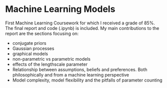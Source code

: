 # Machine Learning Models
First Machine Learning Coursework for which I received a grade of 85%. The final report and code (.ipynb) is included. My main contributions to the report are the sections focusing on:
- conjugate priors
- Gaussian processes
- graphical models
- non-parametric vs parametric models
- effects of the lengthscale parameter
- Relationship between assumptions, beliefs and preferences. Both philosophically and from a machine learning perspective
- Model complexity, model flexibility and the pitfalls of parameter counting
